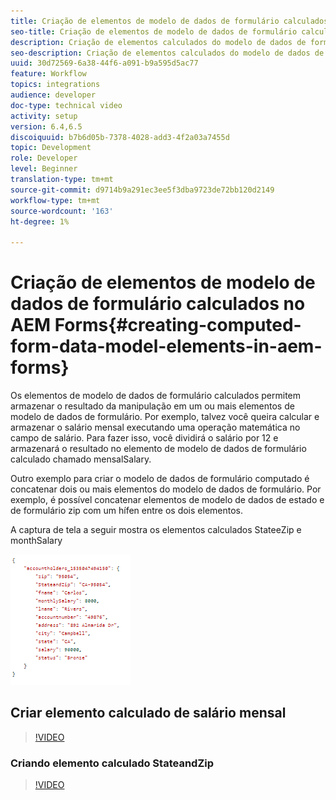 ```yaml
---
title: Criação de elementos de modelo de dados de formulário calculados no AEM Forms
seo-title: Criação de elementos de modelo de dados de formulário calculados no AEM Forms
description: Criação de elementos calculados do modelo de dados de formulário
seo-description: Criação de elementos calculados do modelo de dados de formulário
uuid: 30d72569-6a38-44f6-a091-b9a595d5ac77
feature: Workflow
topics: integrations
audience: developer
doc-type: technical video
activity: setup
version: 6.4,6.5
discoiquuid: b7b6d05b-7378-4028-add3-4f2a03a7455d
topic: Development
role: Developer
level: Beginner
translation-type: tm+mt
source-git-commit: d9714b9a291ec3ee5f3dba9723de72bb120d2149
workflow-type: tm+mt
source-wordcount: '163'
ht-degree: 1%

---
```



# Criação de elementos de modelo de dados de formulário calculados no AEM Forms{#creating-computed-form-data-model-elements-in-aem-forms}

Os elementos de modelo de dados de formulário calculados permitem armazenar o resultado da manipulação em um ou mais elementos de modelo de dados de formulário. Por exemplo, talvez você queira calcular e armazenar o salário mensal executando uma operação matemática no campo de salário. Para fazer isso, você dividirá o salário por 12 e armazenará o resultado no elemento de modelo de dados de formulário calculado chamado mensalSalary.

Outro exemplo para criar o modelo de dados de formulário computado é concatenar dois ou mais elementos do modelo de dados de formulário. Por exemplo, é possível concatenar elementos de modelo de dados de estado e de formulário zip com um hífen entre os dois elementos.

A captura de tela a seguir mostra os elementos calculados StateeZip e monthSalary

![computedfdmelement](assets/computedfdmelement.gif)

## Criar elemento calculado de salário mensal

>[!VIDEO](https://video.tv.adobe.com/v/23855?quality=9&learn=on)

### Criando elemento calculado StateandZip

>[!VIDEO](https://video.tv.adobe.com/v/23856/?quality=9&learn=on)

